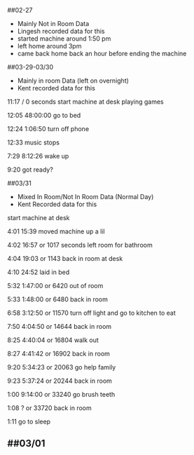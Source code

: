##02-27 
- Mainly Not in Room Data
- Lingesh recorded data for this 
- started machine around 1:50 pm 
- left home around 3pm
- came back home back an hour before ending the machine

##03-29-03/30
- Mainly in room Data (left on overnight)
- Kent recorded data for this

11:17  / 0 seconds start machine 
at desk playing games

12:05 48:00:00
go to bed

12:24 1:06:50
turn off phone

12:33 
music stops

7:29 8:12:26
wake up

9:20 
got ready?

##03/31
- Mixed In Room/Not In Room Data (Normal Day)
- Kent Recorded data for this

start machine
at desk

4:01 15:39
moved machine up a lil

4:02 16:57 or 1017 seconds
left room for bathroom

4:04 19:03 or 1143 
back in room
at desk 

4:10 24:52
laid in bed

5:32 1:47:00 or 6420
out of room

5:33 1:48:00 or 6480
back in room

6:58 3:12:50 or 11570
turn off light and go to kitchen to eat 

7:50 4:04:50 or 14644
back in room

8:25 4:40:04 or 16804
walk out 

8:27 4:41:42 or 16902
back in room

9:20 5:34:23 or 20063
go help family

9:23 5:37:24 or 20244
back in room

1:00 9:14:00 or 33240
go brush teeth

1:08 ? or 33720
back in room

1:11 
go to sleep 

##03/01
- 
